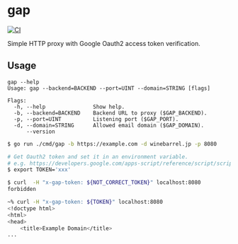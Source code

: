 # gap

[![CI](https://github.com/winebarrel/gap/actions/workflows/ci.yml/badge.svg)](https://github.com/winebarrel/gap/actions/workflows/ci.yml)

Simple HTTP proxy with Google Oauth2 access token verification.

## Usage

```
gap --help
Usage: gap --backend=BACKEND --port=UINT --domain=STRING [flags]

Flags:
  -h, --help               Show help.
  -b, --backend=BACKEND    Backend URL to proxy ($GAP_BACKEND).
  -p, --port=UINT          Listening port ($GAP_PORT).
  -d, --domain=STRING      Allowed email domain ($GAP_DOMAIN).
      --version
```

```sh
$ go run ./cmd/gap -b https://example.com -d winebarrel.jp -p 8080
```

```sh
# Get Oauth2 token and set it in an environment variable.
# e.g. https://developers.google.com/apps-script/reference/script/script-app?hl=ja#getOAuthToken()
$ export TOKEN='xxx'

$ curl  -H "x-gap-token: ${NOT_CORRECT_TOKEN}" localhost:8080
forbidden

~% curl -H "x-gap-token: ${TOKEN}" localhost:8080
<!doctype html>
<html>
<head>
    <title>Example Domain</title>
...
```
